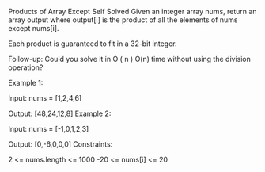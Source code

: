Products of Array Except Self
Solved 
Given an integer array nums, return an array output where output[i] is the product of all the elements of nums except nums[i].

Each product is guaranteed to fit in a 32-bit integer.

Follow-up: Could you solve it in 
O
(
n
)
O(n) time without using the division operation?

Example 1:

Input: nums = [1,2,4,6]

Output: [48,24,12,8]
Example 2:

Input: nums = [-1,0,1,2,3]

Output: [0,-6,0,0,0]
Constraints:

2 <= nums.length <= 1000
-20 <= nums[i] <= 20
